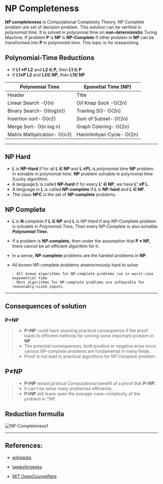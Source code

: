 # NP Completeness
**NP completeness** is Computational Complexity Theory. NP Complete problem are set of decision problem. This solution can be verified in *polynomial time*. It is solved in polynomial time on **non-deterministic** Turing Machine. If problem **P** is **NP** is **NP-Complete** if other problem in **NP** can be transformed into **P** in *polynomial time.* This topic is for researching.
## Polynomial-Time Reductions
- If **L1 ≤P L2** and **L2 ∈ P,** then **L1 ∈ P**
- If **L1≤P L2** and **L2∈ NP,** then **L1∈ NP**




| Polynomial Time     | Eponetial Time (NP)       |
| --------------------| --------------------------|
| Header              | Title              |
| Linear Search -O(n)	|O/I Knap Sock -O(2n)|
|Binary Search- O(log(n))|	Travling SO- O(2n)|
|Insertion sort- O(n2)|	Sum of Subset- O(2n)|
|Merge Sort- O(n log n)|	Graph Coloring- O(2n)|
|Matrix Maltiplication- O(n3)|	Hamintoliyan Cycle- O(2n)  |   

-----------------------------------------
## NP Hard 
- **L** is **NP-Hard** if for all **L ∈ NP** and **L ≤PL** is *polynomial time* **NP** problem in solvable in polynomial time. **NP** problem solvable in polynomial time (Lucky algorithm).
- A language **L** is called **NP-hard** if for every **L' ∈ NP**, we have **L' ≤P L.**
- A language in **L** is called **NP-complete** if **L** is **NP-hard** and **L ∈ NP.**
- The class **NPC** is the set of **NP-complete** problems.


## NP Complete

- **L** is **N** complete if **L ∈ NP** and **L** is *NP-Hard* if any NP-Complete problem is solvable in *Polynomial Time*, Then every *NP-Complete* is also solvable ***Polynomial Time.***
- If a problem is **NP-complete,** then under the assumption that **P ≠ NP,** there cannot be an efficient algorithm for it.
- In a sense, **NP-complete** problems are the hardest problems in **NP**.
- All known NP-complete problems areenormously hard to solve:

      - All known algorithms for NP-complete problems run in worst-case exponential time
      - Most algorithms for NP-complete problems are infeasible for reasonably-sized inputs.

--------------------------------------------
## Consequences of solution
### **P=NP**
>- **P=NP** could have stunning practical consequence if the proof leads to efficient methods for solving some important problem in **NP**
>- The potential consequences,  both positive or negative arise since various *NP-complete* problems are fundamental in many fields.
>- Proof is not lead to practical algorithms for *NP Complete* problem.

## **P≠NP**
>- **P≠NP** would piratical Computational benefit of a proof that **P=NP.** 
>-  It can't be solve many problemse efficiently.
>- **P≠NP** still leave open the average-case-complexity of the problem in **NP.*

## Reduction formulla 
![NP-Completeness1](https://user-images.githubusercontent.com/75454756/142078484-b1b0e86d-8c3c-41d9-a6d7-5cf55cf5f169.png)


-------------------

## References:


- [wikipedia]( https://en.wikipedia.org/wiki/NP-completeness#:~:text=In%20computational%20complexity%20theory%2C%20a,by%20trying%20all%20possible%20solutions.)

- [geeksforgeeks](https://www.geeksforgeeks.org/np-completeness-set-1/)

- [MIT OpenCourseWare](https://www.youtube.com/watch?v=moPtwq_cVH8&t=1755s)

